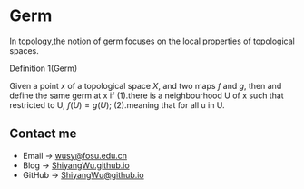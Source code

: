 # Germ

<head>
    <script src="https://cdn.mathjax.org/mathjax/latest/MathJax.js?config=TeX-AMS-MML_HTMLorMML" type="text/javascript"></script>
    <script type="text/x-mathjax-config">
        MathJax.Hub.Config({
            tex2jax: {
            skipTags: ['script', 'noscript', 'style', 'textarea', 'pre'],
            inlineMath: [['$','$']]
            }
        });
    </script>
</head>

In topology,the notion of germ focuses on the local properties of topological spaces.

Definition 1(Germ)

Given a point $x$ of a topological space $X$, and two maps $f$ and $g$, then and define the same germ at x if 
(1).there is a neighbourhood U of x such that restricted to U, $f(U) = g(U)$; 
(2).meaning that for all u in U.

## Contact me

* Email -> <wusy@fosu.edu.cn>
* Blog -> [ShiyangWu.github.io](https://shiyangwu.github.io/)
* GitHub -> [ShiyangWu@github.io](https://github.com/ShiyangWu/ShiyangWu.github.io/blob/master/README.md)
